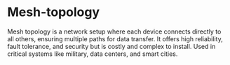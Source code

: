 # Mesh-topology
Mesh topology is a network setup where each device connects directly to all others, ensuring multiple paths for data transfer. It offers high reliability, fault tolerance, and security but is costly and complex to install. Used in critical systems like military, data centers, and smart cities.
